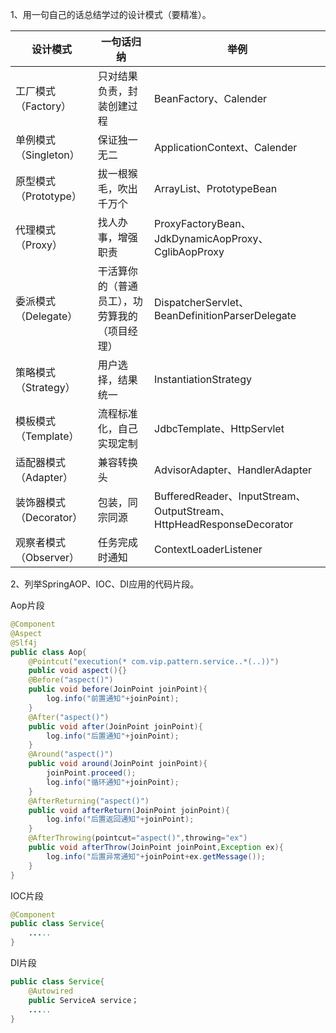 1、用一句自己的话总结学过的设计模式（要精准）。

| 设计模式                | 一句话归纳                                      | 举例                                                         |
| ----------------------- | ----------------------------------------------- | ------------------------------------------------------------ |
| 工厂模式（Factory）     | 只对结果负责，封装创建过程                      | BeanFactory、Calender                                        |
| 单例模式（Singleton）   | 保证独一无二                                    | ApplicationContext、Calender                                 |
| 原型模式（Prototype）   | 拔一根猴毛，吹出千万个                          | ArrayList、PrototypeBean                                     |
| 代理模式（Proxy）       | 找人办事，增强职责                              | ProxyFactoryBean、 JdkDynamicAopProxy、CglibAopProxy         |
| 委派模式（Delegate）    | 干活算你的（普通员工），功 劳算我的（项目经理） | DispatcherServlet、 BeanDefinitionParserDelegate             |
| 策略模式（Strategy）    | 用户选择，结果统一                              | InstantiationStrategy                                        |
| 模板模式（Template）    | 流程标准化，自己实现定制                        | JdbcTemplate、HttpServlet                                    |
| 适配器模式（Adapter）   | 兼容转换头                                      | AdvisorAdapter、HandlerAdapter                               |
| 装饰器模式（Decorator） | 包装，同宗同源                                  | BufferedReader、InputStream、  OutputStream、 HttpHeadResponseDecorator |
| 观察者模式（Observer）  | 任务完成时通知                                  | ContextLoaderListener                                        |

2、列举SpringAOP、IOC、DI应用的代码片段。

Aop片段

```java
@Component
@Aspect
@Slf4j
public class Aop{
    @Pointcut("execution(* com.vip.pattern.service..*(..))")
    public void aspect(){}
    @Before("aspect()")
    public void before(JoinPoint joinPoint){
        log.info("前置通知"+joinPoint);
    }
    @After("aspect()")
    public void after(JoinPoint joinPoint){
        log.info("后置通知"+joinPoint);
    }
    @Around("aspect()")
    public void around(JoinPoint joinPoint){
        joinPoint.proceed();
        log.info("循环通知"+joinPoint);
    }
    @AfterReturning("aspect()")
    public void afterReturn(JoinPoint joinPoint){
        log.info("后置返回通知"+joinPoint);
    }
    @AfterThrowing(pointcut="aspect()",throwing="ex")
    public void afterThrow(JoinPoint joinPoint,Exception ex){
        log.info("后置异常通知"+joinPoint+ex.getMessage());
    }
}
```

IOC片段

```java
@Component
public class Service{
    .....
}
```

DI片段

```java
public class Service{
    @Autowired
    public ServiceA service；
    .....
}
```

